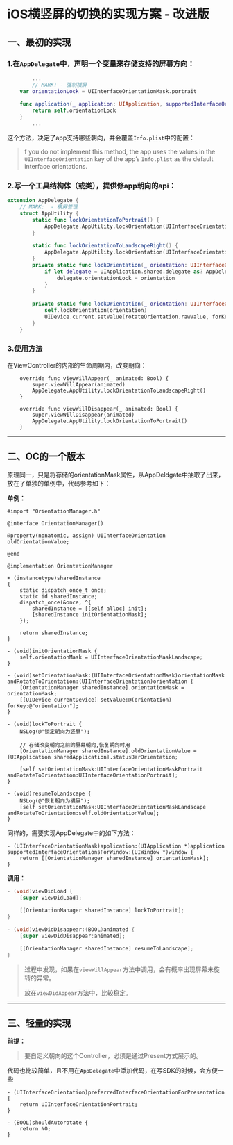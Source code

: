 # iOS横竖屏的切换的实现方案 - 改进版

## 一、最初的实现

### 1.在`AppDelegate`中，声明一个变量来存储支持的屏幕方向：

```swift
		...
		// MARK: - 强制横屏
    var orientationLock = UIInterfaceOrientationMask.portrait
    
    func application(_ application: UIApplication, supportedInterfaceOrientationsFor window: UIWindow?) -> UIInterfaceOrientationMask {
        return self.orientationLock
    }
		...
```

这个方法，决定了app支持哪些朝向，并会覆盖`Info.plist`中的配置：

> f you do not implement this method, the app uses the values in the `UIInterfaceOrientation` key of the app’s `Info.plist` as the default interface orientations.

### 2.写一个工具结构体（或类），提供修app朝向的api：

```swift
extension AppDelegate {
    // MARK:  - 横屏管理
    struct AppUtility {
        static func lockOrientationToPortrait() {
            AppDelegate.AppUtility.lockOrientation(UIInterfaceOrientationMask.portrait, andRotateTo: UIInterfaceOrientation.portrait)
        }
        
        static func lockOrientationToLandscapeRight() {
            AppDelegate.AppUtility.lockOrientation(UIInterfaceOrientationMask.landscapeRight, andRotateTo: UIInterfaceOrientation.landscapeRight)
        }
        private static func lockOrientation(_ orientation: UIInterfaceOrientationMask) {
            if let delegate = UIApplication.shared.delegate as? AppDelegate {
                delegate.orientationLock = orientation
            }
        }
        
        private static func lockOrientation(_ orientation: UIInterfaceOrientationMask, andRotateTo rotateOrientation:UIInterfaceOrientation) {
            self.lockOrientation(orientation)
            UIDevice.current.setValue(rotateOrientation.rawValue, forKey: "orientation")
        }
    }	
```

### 3.使用方法

在ViewController的内部的生命周期内，改变朝向：

```
    override func viewWillAppear(_ animated: Bool) {
        super.viewWillAppear(animated)
        AppDelegate.AppUtility.lockOrientationToLandscapeRight()
    }
    
    override func viewWillDisappear(_ animated: Bool) {
        super.viewWillDisappear(animated)
        AppDelegate.AppUtility.lockOrientationToPortrait()
    }
```

---

## 二、OC的一个版本

原理同一，只是将存储的orientationMask属性，从AppDeldgate中抽取了出来，放在了单独的单例中，代码参考如下：

**单例：**

```objc
#import "OrientationManager.h"

@interface OrientationManager()

@property(nonatomic, assign) UIInterfaceOrientation oldOrientationValue;

@end

@implementation OrientationManager

+ (instancetype)sharedInstance
{
    static dispatch_once_t once;
    static id sharedInstance;
    dispatch_once(&once, ^{
        sharedInstance = [[self alloc] init];
        [sharedInstance initOrientationMask];
    });
    
    return sharedInstance;
}

- (void)initOrientationMask {
    self.orientationMask = UIInterfaceOrientationMaskLandscape;
}

- (void)setOrientationMask:(UIInterfaceOrientationMask)orientationMask andRotateToOrientation:(UIInterfaceOrientation)orientation {
    [OrientationManager sharedInstance].orientationMask = orientationMask;
    [[UIDevice currentDevice] setValue:@(orientation) forKey:@"orientation"];
}

- (void)lockToPortrait {
    NSLog(@"锁定朝向为竖屏");
    
    // 存储改变朝向之前的屏幕朝向,恢复朝向时用
    [OrientationManager sharedInstance].oldOrientationValue = [UIApplication sharedApplication].statusBarOrientation;
    
    [self setOrientationMask:UIInterfaceOrientationMaskPortrait andRotateToOrientation:UIInterfaceOrientationPortrait];
}

- (void)resumeToLandscape {
    NSLog(@"恢复朝向为横屏");
    [self setOrientationMask:UIInterfaceOrientationMaskLandscape andRotateToOrientation:self.oldOrientationValue];
}

```

同样的，需要实现AppDelegate中的如下方法：

```objc
- (UIInterfaceOrientationMask)application:(UIApplication *)application supportedInterfaceOrientationsForWindow:(UIWindow *)window {
    return [[OrientationManager sharedInstance] orientationMask];
}
```

**调用：**

```objective-c
- (void)viewDidLoad {
    [super viewDidLoad];
    
    [[OrientationManager sharedInstance] lockToPortrait];
}

- (void)viewDidDisappear:(BOOL)animated {
    [super viewDidDisappear:animated];

    [[OrientationManager sharedInstance] resumeToLandscape];
}
```

> 过程中发现，如果在`viewWillAppear`方法中调用，会有概率出现屏幕未旋转的异常。
>
> 放在`viewDidAppear`方法中，比较稳定。

---

## 三、轻量的实现

**前提：**

> 要自定义朝向的这个Controller，必须是通过Present方式展示的。

代码也比较简单，且不用在`AppDelegate`中添加代码，在写SDK的时候，会方便一些

```objc
- (UIInterfaceOrientation)preferredInterfaceOrientationForPresentation {
    return UIInterfaceOrientationPortrait;
}

- (BOOL)shouldAutorotate {
    return NO;
}
```


